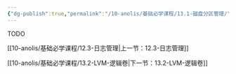 ```yaml
---
{"dg-publish":true,"permalink":"/10-anolis/基础必学课程/13.1-磁盘分区管理/","dgPassFrontmatter":true}
---
```


TODO

[[10-anolis/基础必学课程/12.3-日志管理\|上一节：12.3-日志管理]]

[[10-anolis/基础必学课程/13.2-LVM-逻辑卷\|下一节：13.2-LVM-逻辑卷]]